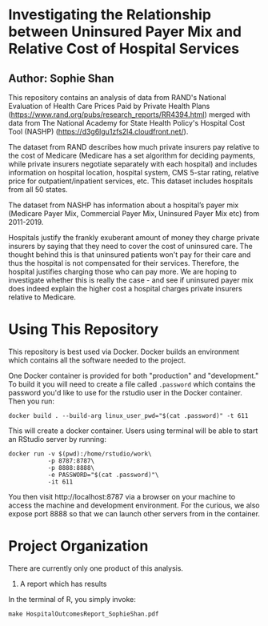 Investigating the Relationship between Uninsured Payer Mix and Relative Cost of Hospital Services
============================
Author: Sophie Shan
----------------------------
This repository contains an analysis of data from RAND's National Evaluation of Health Care Prices Paid by Private Health Plans (https://www.rand.org/pubs/research_reports/RR4394.html) merged with data from The National Academy for State Health Policy's Hospital Cost Tool (NASHP) (https://d3g6lgu1zfs2l4.cloudfront.net/).

The dataset from RAND describes how much private insurers pay relative to the cost of Medicare (Medicare has a set algorithm for deciding payments, while private insurers negotiate separately with each hospital) and includes information on hospital location, hospital system, CMS 5-star rating, relative price for outpatient/inpatient services, etc. This dataset includes hospitals from all 50 states.

The dataset from NASHP has information about a hospital’s payer mix (Medicare Payer Mix, Commercial Payer Mix, Uninsured Payer Mix etc) from 2011-2019.

Hospitals justify the frankly exuberant amount of money they charge private insurers
by saying that they need to cover the cost of uninsured care. The thought behind this
is that uninsured patients won't pay for their care and thus the hospital is not
compensated for their services. Therefore, the hospital justifies charging those
who can pay more. We are hoping to investigate whether this is really the case -
and see if uninsured payer mix does indeed explain the higher cost a hospital charges
private insurers relative to Medicare.

Using This Repository
============================
This repository is best used via Docker. Docker builds an environment which contains all the software needed to the project.

One Docker container is provided for both "production" and
"development." To build it you will need to create a file called
`.password` which contains the password you'd like to use for the
rstudio user in the Docker container. Then you run:

```
docker build . --build-arg linux_user_pwd="$(cat .password)" -t 611
```

This will create a docker container. Users using terminal will be able to start an RStudio server by running:

```
docker run -v $(pwd):/home/rstudio/work\
           -p 8787:8787\
           -p 8888:8888\
           -e PASSWORD="$(cat .password)"\
           -it 611
```

You then visit http://localhost:8787 via a browser on your machine to
access the machine and development environment. For the curious, we
also expose port 8888 so that we can launch other servers from in the
container.


Project Organization
====================
There are currently only one product of this analysis.
1) A report which has results

In the terminal of R, you simply invoke:

```
make HospitalOutcomesReport_SophieShan.pdf
```
